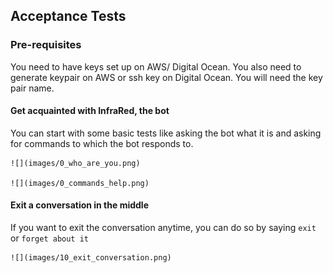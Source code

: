 ## Acceptance Tests

### Pre-requisites

You need to have keys set up on AWS/ Digital Ocean. You also need to generate keypair on AWS or ssh key on Digital Ocean. You will need the key pair name.

#### Get acquainted with InfraRed, the bot

You can start with some basic tests like asking the bot what it is and asking for commands to which the bot responds to.

	![](images/0_who_are_you.png)

	![](images/0_commands_help.png)

#### Exit a conversation in the middle

If you want to exit the conversation anytime, you can do so by saying `exit`
 or `forget about it`

 	![](images/10_exit_conversation.png)

 

